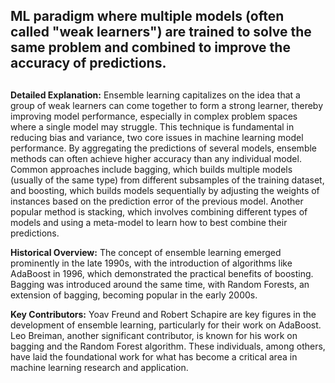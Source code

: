 ## ML paradigm where multiple models (often called "weak learners") are trained to solve the same problem and combined to improve the accuracy of predictions.
##

**Detailed Explanation:** Ensemble learning capitalizes on the idea that a group of weak learners can come together to form a strong learner, thereby improving model performance, especially in complex problem spaces where a single model may struggle. This technique is fundamental in reducing bias and variance, two core issues in machine learning model performance. By aggregating the predictions of several models, ensemble methods can often achieve higher accuracy than any individual model. Common approaches include bagging, which builds multiple models (usually of the same type) from different subsamples of the training dataset, and boosting, which builds models sequentially by adjusting the weights of instances based on the prediction error of the previous model. Another popular method is stacking, which involves combining different types of models and using a meta-model to learn how to best combine their predictions.

**Historical Overview:** The concept of ensemble learning emerged prominently in the late 1990s, with the introduction of algorithms like AdaBoost in 1996, which demonstrated the practical benefits of boosting. Bagging was introduced around the same time, with Random Forests, an extension of bagging, becoming popular in the early 2000s.

**Key Contributors:** Yoav Freund and Robert Schapire are key figures in the development of ensemble learning, particularly for their work on AdaBoost. Leo Breiman, another significant contributor, is known for his work on bagging and the Random Forest algorithm. These individuals, among others, have laid the foundational work for what has become a critical area in machine learning research and application.